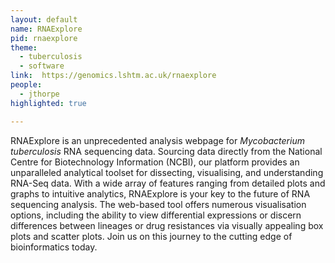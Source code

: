 ```yaml
---
layout: default
name: RNAExplore
pid: rnaexplore
theme: 
  - tuberculosis
  - software
link:  https://genomics.lshtm.ac.uk/rnaexplore
people:
  - jthorpe
highlighted: true

---
```


RNAExplore is an unprecedented analysis webpage for <i>Mycobacterium tuberculosis</i> RNA sequencing data. Sourcing data directly from the National Centre for Biotechnology Information (NCBI), our platform provides an unparalleled analytical toolset for dissecting, visualising, and understanding RNA-Seq data. With a wide array of features ranging from detailed plots and graphs to intuitive analytics, RNAExplore is your key to the future of RNA sequencing analysis. The web-based tool offers numerous visualisation options, including the ability to view differential expressions or discern differences between lineages or drug resistances via visually appealing box plots and scatter plots. Join us on this journey to the cutting edge of bioinformatics today.